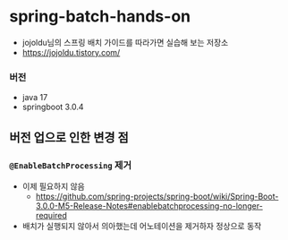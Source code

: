 # spring-batch-hands-on
- jojoldu님의 스프링 배치 가이드를 따라가면 실습해 보는 저장소
- https://jojoldu.tistory.com/

### 버전
- java 17
- springboot 3.0.4

## 버전 업으로 인한 변경 점

### `@EnableBatchProcessing` 제거
- 이제 필요하지 않음
  - https://github.com/spring-projects/spring-boot/wiki/Spring-Boot-3.0.0-M5-Release-Notes#enablebatchprocessing-no-longer-required
- 배치가 실행되지 않아서 의아했는데 어노테이션을 제거하자 정상으로 동작
